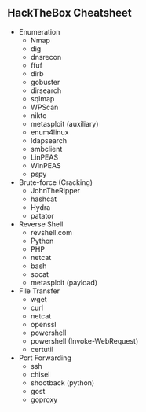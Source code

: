 ## **HackTheBox Cheatsheet**
- Enumeration
  - Nmap
  - dig
  - dnsrecon
  - ffuf
  - dirb
  - gobuster
  - dirsearch
  - sqlmap
  - WPScan
  - nikto
  - metasploit (auxiliary)
  - enum4linux
  - ldapsearch
  - smbclient
  - LinPEAS
  - WinPEAS
  - pspy
- Brute-force (Cracking)
  - JohnTheRipper
  - hashcat
  - Hydra
  - patator
- Reverse Shell
  - revshell.com
  - Python
  - PHP
  - netcat
  - bash
  - socat
  - metasploit (payload)
- File Transfer
  - wget
  - curl
  - netcat
  - openssl
  - powershell
  - powershell (Invoke-WebRequest)
  - certutil
- Port Forwarding
  - ssh
  - chisel
  - shootback (python)
  - gost
  - goproxy
